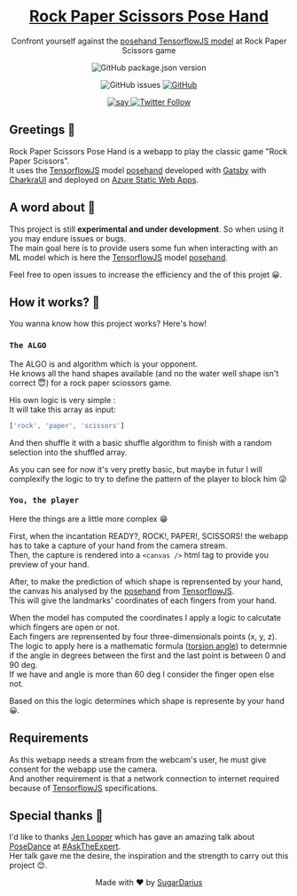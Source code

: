 <h1 align="center">
  <a href="" target="blank" alt="Webapp - Rock Paper Scissors Pose Hand">
    Rock Paper Scissors Pose Hand
  </a>
</h1>

<p align="center">
  Confront yourself against the <a href="https://github.com/tensorflow/tfjs-models/tree/master/handpose">posehand TensorflowJS model</a> at Rock Paper Scissors game
</p>

<p align="center">
  <img align="center" alt="GitHub package.json version" src="https://img.shields.io/github/package-json/v/SugarDarius/rock-paper-scissors-pose-hand">
</p>

<p align="center">
   <img alt="GitHub issues" src="https://img.shields.io/github/issues-raw/SugarDarius/rock-paper-scissors-pose-hand">
  <a href="https://github.com/SugarDarius/rock-paper-scissors-pose-hand/blob/master/LICENSE">
    <img alt="GitHub" src="https://img.shields.io/github/license/SugarDarius/rock-paper-scissors-pose-hand">
  </a>
</p>

<p align="center">
  <a href="https://twitter.com/azeldvin">
    <img alt="say" src="https://img.shields.io/badge/say-hi!-blue"/>
  </a>
  <a href="https://twitter.com/azeldvin">  
    <img alt="Twitter Follow" src="https://img.shields.io/twitter/follow/azeldvin?style=social">
  </a>
</p>

## Greetings 👋
Rock Paper Scissors Pose Hand is a webapp to play the classic game "Rock Paper Scissors".<br />
It uses the [TensorflowJS](https://www.tensorflow.org/js) model [posehand](https://github.com/tensorflow/tfjs-models/tree/master/handpose) developed with [Gatsby](https://www.gatsbyjs.org/) with [CharkraUI](https://chakra-ui.com/) and deployed on [Azure Static Web Apps](https://azure.microsoft.com/en-us/services/app-service/static/).

## A word about 💬
This project is still **experimental and under development**. So when using it you may endure issues or bugs.<br />
The main goal here is to provide users some fun when interacting with an ML model which is here the [TensorflowJS](https://www.tensorflow.org/js) model [posehand](https://github.com/tensorflow/tfjs-models/tree/master/handpose).

Feel free to open issues to increase the efficiency and the of this projet 😀.

## How it works? 🤔
You wanna know how this project works? Here's how!

### ```The ALGO```
The ALGO is and algorithm which is your opponent.<br />
He knows all the hand shapes available (and no the water well shape isn't correct 😇) for a rock paper sciossors game.

His own logic is very simple :<br />
It will take this array as input:
```ts
['rock', 'paper', 'scissors']
```
And then shuffle it with a basic shuffle algorithm to finish with a random selection into the shuffled array.

As you can see for now it's very pretty basic, but maybe in futur I  will complexify the logic to try to define the pattern of the player to block him 😜

### ```You, the player```
Here the things are a little more complex 😁

First, when the incantation READY?, ROCK!, PAPER!, SCISSORS! the webapp has to take a capture of your hand from the camera stream.<br />
Then, the capture is rendered into a ```<canvas />``` html tag to provide you preview of your hand.

After, to make the prediction of which shape is reprensented by your hand, the canvas his analysed by the [posehand](https://github.com/tensorflow/tfjs-models/tree/master/handpose) from [TensorflowJS](https://www.tensorflow.org/js).<br />
This will give the landmarks' coordinates of each fingers from your hand. 

When the model has computed the coordinates I apply a logic to calcutate which fingers are open or not.<br />
Each fingers are reprensented by four three-dimensionals points (x, y, z). The logic to apply here is a mathematic formula ([torsion angle](https://en.wikipedia.org/wiki/Dihedral_angle)) to determnie if the angle in degrees between the first and the last point is between 0 and 90 deg.<br />
If we have and angle is more than 60 deg I consider the finger open else not.

Based on this the logic determines which shape is represente by your hand 😀.

## Requirements
As this webapp needs a stream from the webcam's user, he must give consent for the webapp use the camera.<br />
And another requirement is that a network connection to internet required because of [TensorflowJS](https://www.tensorflow.org/js) specifications.

## Special thanks 👏
I'd like to thanks [Jen Looper](https://twitter.com/jenlooper) which has gave an amazing talk about [PoseDance](https://proud-moss-070616b1e.azurestaticapps.net/) at [#AskTheExpert](https://twitter.com/ATEOnAir).<br />
Her talk gave me the desire, the inspiration and the strength to carry out this project 😊.

<p align="center">
  Made with ❤ by <a href="https://github.com/SugarDarius">SugarDarius</a>
</p>
